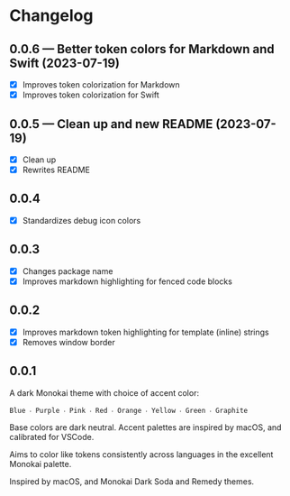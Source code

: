# Changelog

## 0.0.6 — Better token colors for Markdown and Swift (2023-07-19)

- [x] Improves token colorization for Markdown
- [x] Improves token colorization for Swift

## 0.0.5 — Clean up and new README (2023-07-19)

- [x] Clean up
- [x] Rewrites README

## 0.0.4

- [x] Standardizes debug icon colors

## 0.0.3

- [x] Changes package name
- [x] Improves markdown highlighting for fenced code blocks

## 0.0.2

- [x] Improves markdown token highlighting for template (inline) strings
- [x] Removes window border

## 0.0.1

A dark Monokai theme with choice of accent color:

```
Blue ‧ Purple ‧ Pink ‧ Red ‧ Orange ‧ Yellow ‧ Green ‧ Graphite
```

Base colors are dark neutral. Accent palettes are inspired by macOS, and calibrated for VSCode.

Aims to color like tokens consistently across languages in the excellent Monokai palette.

Inspired by macOS, and Monokai Dark Soda and Remedy themes.

